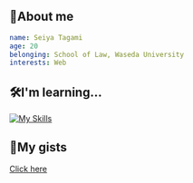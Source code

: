 ## 🐳About me
```yaml
name: Seiya Tagami
age: 20
belonging: School of Law, Waseda University
interests: Web
```

## 🛠️I'm learning...
[![My Skills](https://skillicons.dev/icons?i=go,ts,nodejs,react,nextjs)](https://skillicons.dev)

## 📒My gists
[Click here](https://gist.github.com/ayanami77)
